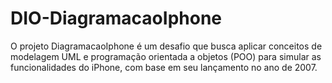 # DIO-DiagramacaoIphone
O projeto DiagramacaoIphone é um desafio que busca aplicar conceitos de modelagem UML e programação orientada a objetos (POO) para simular as funcionalidades do iPhone, com base em seu lançamento no ano de 2007.
